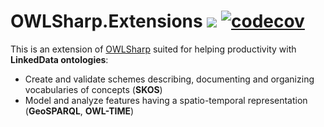 # OWLSharp.Extensions <a href="https://www.nuget.org/packages/OWLSharp.Extensions"><img src="https://img.shields.io/nuget/dt/OWLSharp.Extensions?style=flat&color=abcdef&logo=nuget&label=downloads"/></a> [![codecov](https://codecov.io/gh/mdesalvo/OWLSharp.Extensions/graph/badge.svg?token=28Al9b371D)](https://codecov.io/gh/mdesalvo/OWLSharp.Extensions)

This is an extension of <a href="https://github.com/mdesalvo/OWLSharp">OWLSharp</a> suited for helping productivity with <b>LinkedData ontologies</b>:
<ul>
  <li>Create and validate schemes describing, documenting and organizing vocabularies of concepts (<b>SKOS</b>)</li>
  <li>Model and analyze features having a spatio-temporal representation (<b>GeoSPARQL</b>, <b>OWL-TIME</b>)</li>
</ul>
